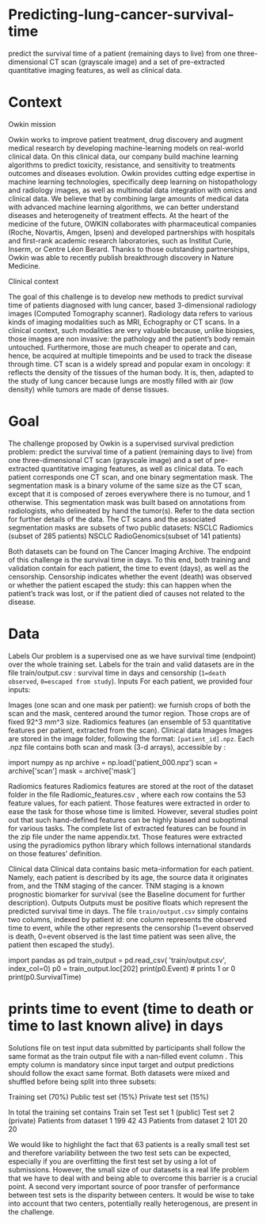 # Predicting-lung-cancer-survival-time
predict the survival time of a patient (remaining days to live) from one three-dimensional CT scan (grayscale image) and a set of pre-extracted quantitative imaging features, as well as clinical data.
# Context
Owkin mission


Owkin works to improve patient treatment, drug discovery and augment medical research by developing machine-learning models on real-world clinical data. On this clinical data, our company build machine learning algorithms to predict toxicity, resistance, and sensitivity to treatments outcomes and diseases evolution. Owkin provides cutting edge expertise in machine learning technologies, specifically deep learning on histopathology and radiology images, as well as multimodal data integration with omics and clinical data. We believe that by combining large amounts of medical data with advanced machine learning algorithms, we can better understand diseases and heterogeneity of treatment effects. At the heart of the medicine of the future, OWKIN collaborates with pharmaceutical companies (Roche, Novartis, Amgen, Ipsen) and developed partnerships with hospitals and first-rank academic research laboratories, such as Institut Curie, Inserm, or Centre Léon Berard. Thanks to those outstanding partnerships, Owkin was able to recently publish breakthrough discovery in ​Nature Medicine​.

Clinical context


The goal of this challenge is to develop new methods to predict survival time of patients diagnosed with lung cancer, based 3-dimensional radiology images (Computed Tomography scanner). Radiology data refers to various kinds of imaging modalities such as MRI, Echography or CT scans. In a clinical context, such modalities are very valuable because, unlike biopsies, those images are non invasive​: the pathology and the patient’s body remain untouched. Furthermore, those are much cheaper to operate and can, hence, be acquired at multiple timepoints and be used to track the disease through time. CT scan is a widely spread and popular exam in oncology: it reflects the density of the tissues of the human body. It is, then, adapted to the study of lung cancer because lungs are mostly filled with air (low density) while tumors are made of dense tissues.
# Goal
The challenge proposed by Owkin is a supervised survival prediction problem: predict the survival time of a patient (remaining days to live) from one three-dimensional CT scan (grayscale image) and a set of pre-extracted quantitative imaging features, as well as clinical data. To each patient corresponds one CT scan, and one binary segmentation mask. The segmentation mask is a binary volume of the same size as the CT scan, except that it is composed of zeroes everywhere there is no tumour, and 1 otherwise. This segmentation mask was built based on annotations from radiologists, who delineated by hand the tumor(s). Refer to the data section for further details of the data. The CT scans and the associated segmentation masks are subsets of two public datasets:
NSCLC Radiomics (subset of 285 patients)
NSCLC RadioGenomics(subset of 141 patients)


Both datasets can be found on The Cancer Imaging Archive. The endpoint of this challenge is the survival time in days. To this end, both training and validation contain for each patient, the time to event (days), as well as the censorship. Censorship indicates whether the event (death) was observed or whether the patient escaped the study: this can happen when the patient’s track was lost, or if the patient died of causes not related to the disease.
# Data
Labels
Our problem is a supervised one as we have survival time (endpoint) over the whole training set. Labels for the train and valid datasets are in the file train/output.csv : survival time in days and censorship (`1=death observed`, `0=escaped from study`).
Inputs
For each patient, we provided four inputs:

Images (one scan and one mask per patient): we furnish crops of both the scan and the mask, centered around the tumor region. Those crops are of fixed 92^3 mm^3 size.
Radiomics features (an ensemble of 53 quantitative features per patient, extracted from the scan).
Clinical data
Images
Images are stored in the image folder, following the format: `[patient_id].npz`. Each .npz file contains both scan and mask (3-d arrays), accessible by :


import numpy as np
archive = np.load('patient_000.npz')
scan = archive['scan']
mask = archive['mask']



Radiomics features
Radiomics features are stored at the root of the dataset folder in the file Radiomic_features.csv , where each row contains the 53 feature values, for each patient. Those features were extracted in order to ease the task for those whose time is limited. However, several studies point out that such hand-defined features can be highly biased and suboptimal for various tasks.
The complete list of extracted features can be found in the zip file under the name appendix.txt. Those features were extracted using the pyradiomics python library which follows international standards on those features’ definition.

Clinical data
Clinical data contains basic meta-information for each patient. Namely, each patient is described by its age, the source data it originates from, and the TNM staging of the cancer. TNM staging is a known prognostic biomarker for survival (see the Baseline document for further description).
Outputs
Outputs must be positive floats which represent the predicted survival time in days. The file `train/output.csv` simply contains two columns, indexed by patient id: one column represents the observed time to event, while the other represents the censorship (1=event observed is death, 0=event observed is the last time patient was seen alive, the patient then escaped the study).


import pandas as pd
train_output = pd.read_csv( 'train/output.csv', index_col=0)
p0 = train_output.loc[202]
print(p0.Event) # prints 1 or 0
print(p0.SurvivalTime)
# prints time to event (time to death or time to last known alive) in days


Solutions file on test input data submitted by participants shall follow the same format as the train output file with a nan-filled event column . This empty column is mandatory since input target and output predictions should follow the exact same format. Both datasets were mixed and shuffled before being split into three subsets:

Training set (70%)
Public test set (15%)
Private test set (15%)

In total the training set contains
Train set
Test set 1
(public)
Test set 2
(private)
Patients from dataset 1	
199
42
43
Patients from dataset 2	
101
20
20


We would like to highlight the fact that 63 patients is a really small test set and therefore variability between the two test sets can be expected, especially if you are overfitting the first test set by using a lot of submissions. However, the small size of our datasets is a real life problem that we have to deal with and being able to overcome this barrier is a crucial point. A second very important source of poor transfer of performance between test sets is the disparity between centers. It would be wise to take into account that two centers, potentially really heterogenous, are present in the challenge.
